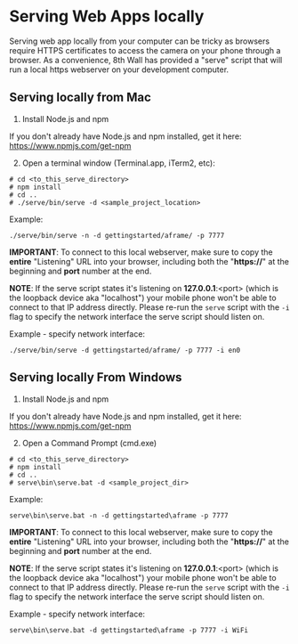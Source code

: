 # Serving Web Apps locally

Serving web app locally from your computer can be tricky as browsers require HTTPS certificates to access the camera on your phone through a browser.  As a convenience, 8th Wall has provided a "serve" script that will run a local https webserver on your development computer.

## Serving locally from Mac

1. Install Node.js and npm

If you don't already have Node.js and npm installed, get it here: https://www.npmjs.com/get-npm

2. Open a terminal window (Terminal.app, iTerm2, etc):

```
# cd <to_this_serve_directory>
# npm install
# cd ..
# ./serve/bin/serve -d <sample_project_location>
```

Example:
```
./serve/bin/serve -n -d gettingstarted/aframe/ -p 7777
```

**IMPORTANT**: To connect to this local webserver, make sure to copy the **entire** "Listening" URL into your browser, including both the "**https://**" at the beginning and **port** number at the end.

**NOTE**: If the serve script states it's listening on **127.0.0.1**:<port\> (which is the loopback device aka "localhost") your mobile phone won't be able to connect to that IP address directly.  Please re-run the `serve` script with the `-i` flag to specify the network interface the serve script should listen on.

Example - specify network interface:
```
./serve/bin/serve -d gettingstarted/aframe/ -p 7777 -i en0
```

## Serving locally From Windows

1. Install Node.js and npm

If you don't already have Node.js and npm installed, get it here: https://www.npmjs.com/get-npm

2. Open a Command Prompt (cmd.exe)

```
# cd <to_this_serve_directory>
# npm install
# cd ..
# serve\bin\serve.bat -d <sample_project_dir>
```

Example:
```
serve\bin\serve.bat -n -d gettingstarted\aframe -p 7777
```
**IMPORTANT**: To connect to this local webserver, make sure to copy the **entire** "Listening" URL into your browser, including both the "**https://**" at the beginning and **port** number at the end.

**NOTE**: If the serve script states it's listening on **127.0.0.1**:<port\> (which is the loopback device aka "localhost") your mobile phone won't be able to connect to that IP address directly.  Please re-run the `serve` script with the `-i` flag to specify the network interface the serve script should listen on.

Example - specify network interface:
```
serve\bin\serve.bat -d gettingstarted\aframe -p 7777 -i WiFi
```
